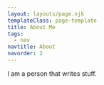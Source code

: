 ```yaml
---
layout: layouts/page.njk
templateClass: page-template
title: About Me
tags:
  - nav
navtitle: About
navorder: 2
---
```


I am a person that writes stuff.
